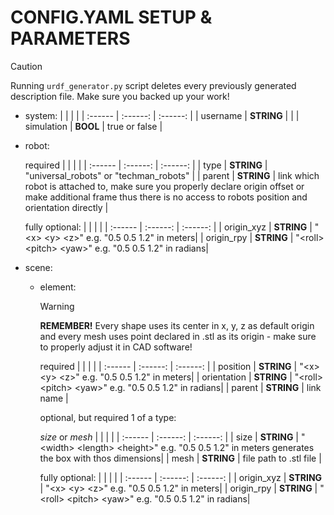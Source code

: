 #   CONFIG.YAML SETUP & PARAMETERS
>[!CAUTION]
>Running `urdf_generator.py` script deletes every previously generated description file. Make sure you backed up your work!
-   system:
    |  |   |  |
    | :------  | :------: | :------: |
    | username | **STRING**     | |
    | simulation | **BOOL**      | true or false |
-   robot:

    required
    |  |   |  |
    | :------  | :------: | :------: |
    | type | **STRING**     | "universal_robots" or "techman_robots" |
    | parent | **STRING**     | link which robot is attached to, make sure you properly declare origin offset or make additional frame thus there is no access to robots position and orientation directly |

    fully optional:
    |  |   |  |
    | :------  | :------: | :------: |
    | origin_xyz | **STRING**     | "\<x> \<y> \<z>" e.g. "0.5 0.5 1.2" in meters|
    | origin_rpy | **STRING**     | "\<roll> \<pitch> \<yaw>" e.g. "0.5 0.5 1.2" in radians|

-   scene:
    -   element:
        >[!WARNING]
        >**REMEMBER!** Every shape uses its center in x, y, z as default origin and every mesh uses point declared in .stl as its origin - make sure to properly adjust it in CAD software!

        required
        |  |   |  |
        | :------  | :------: | :------: |
        | position | **STRING**     | "\<x> \<y> \<z>" e.g. "0.5 0.5 1.2" in meters|
        | orientation | **STRING**      | "\<roll> \<pitch> \<yaw>" e.g. "0.5 0.5 1.2" in radians|
        | parent | **STRING**      | link name |

        optional, but required 1 of a type:

        *size* or *mesh*
        |  |   |  |
        | :------  | :------: | :------: |
        | size | **STRING**     | "\<width> \<length> \<height>" e.g. "0.5 0.5 1.2" in meters generates the box with thos dimensions|
        | mesh | **STRING**      | file path to .stl file |


        fully optional:
        |  |   |  |
        | :------  | :------: | :------: |
        | origin_xyz | **STRING**     | "\<x> \<y> \<z>" e.g. "0.5 0.5 1.2" in meters|
        | origin_rpy | **STRING**     | "\<roll> \<pitch> \<yaw>" e.g. "0.5 0.5 1.2" in radians|